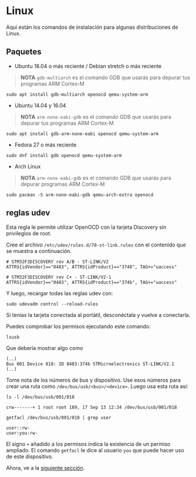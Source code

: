 # Linux

Aquí están los comandos de instalación para algunas distribuciones de Linux.

## Paquetes

- Ubuntu 18.04 o más reciente / Debian stretch o más reciente

> **NOTA** `gdb-multiarch` es el comando GDB que usarás para depurar tus programas ARM Cortex-M

<!-- Debian stretch -->
<!-- GDB 7.12 -->
<!-- OpenOCD 0.9.0 -->
<!-- QEMU 2.8.1 -->

<!-- Ubuntu 18.04 -->
<!-- GDB 8.1 -->
<!-- OpenOCD 0.10.0 -->
<!-- QEMU 2.11.1 -->

``` console
sudo apt install gdb-multiarch openocd qemu-system-arm
```

- Ubuntu 14.04 y 16.04

> **NOTA** `arm-none-eabi-gdb` es el comando GDB que usarás para depurar tus programas ARM Cortex-M

<!-- Ubuntu 14.04 -->
<!-- GDB 7.6 (!) -->
<!-- OpenOCD 0.7.0 (?) -->
<!-- QEMU 2.0.0 (?) -->

``` console
sudo apt install gdb-arm-none-eabi openocd qemu-system-arm
```

- Fedora 27 o más reciente

<!-- Fedora 27 -->
<!-- GDB 7.6 (!) -->
<!-- OpenOCD 0.10.0 -->
<!-- QEMU 2.10.2 -->

``` console
sudo dnf install gdb openocd qemu-system-arm
```

- Arch Linux

> **NOTA** `arm-none-eabi-gdb` es el comando GDB que usarás para depurar programas ARM Cortex-M

``` console
sudo pacman -S arm-none-eabi-gdb qemu-arch-extra openocd
```

## reglas udev

Esta regla le permite utilizar OpenOCD con la tarjeta Discovery sin privilegios de root.

Cree el archivo `/etc/udev/rules.d/70-st-link.rules` con el contenido que se muestra a continuación.

``` text
# STM32F3DISCOVERY rev A/B - ST-LINK/V2
ATTRS{idVendor}=="0483", ATTRS{idProduct}=="3748", TAG+="uaccess"

# STM32F3DISCOVERY rev C+ - ST-LINK/V2-1
ATTRS{idVendor}=="0483", ATTRS{idProduct}=="374b", TAG+="uaccess"
```

Y luego, recargar todas las reglas udev con:

``` console
sudo udevadm control --reload-rules
```

Si tenías la tarjeta conectada al portátil, desconéctala y vuelve a conectarla.

Puedes comprobar los permisos ejecutando este comando:

``` console
lsusb
```

Que debería mostrar algo como

```text
(..)
Bus 001 Device 018: ID 0483:374b STMicroelectronics ST-LINK/V2.1
(..)
```

Tome nota de los números de bus y dispositivo. Use esos números para crear una ruta como `/dev/bus/usb/<bus>/<device>`. Luego usa esta ruta así:

``` console
ls -l /dev/bus/usb/001/018
```

```text
crw-------+ 1 root root 189, 17 Sep 13 12:34 /dev/bus/usb/001/018
```

```console
getfacl /dev/bus/usb/001/018 | grep user
```

```text
user::rw-
user:you:rw-
```

El signo `+` añadido a los permisos indica la existencia de un permiso ampliado. El comando `getfacl` le dice al usuario `you` que puede hacer uso de este dispositivo.

Ahora, ve a la [siguiente sección].

[siguiente sección]: verify.md